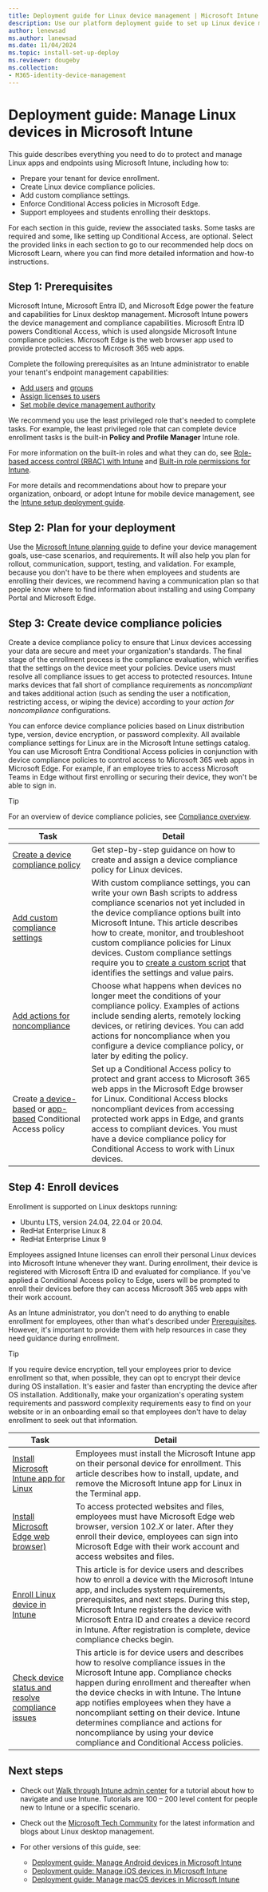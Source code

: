 ```yaml
---
title: Deployment guide for Linux device management | Microsoft Intune
description: Use our platform deployment guide to set up Linux device management in Microsoft Intune.
author: lenewsad
ms.author: lanewsad
ms.date: 11/04/2024
ms.topic: install-set-up-deploy
ms.reviewer: dougeby
ms.collection:
- M365-identity-device-management
---
```


# Deployment guide: Manage Linux devices in Microsoft Intune

This guide describes everything you need to do to protect and manage Linux apps and endpoints using Microsoft Intune, including how to:

* Prepare your tenant for device enrollment.
* Create Linux device compliance policies.
* Add custom compliance settings.
* Enforce Conditional Access policies in Microsoft Edge.
* Support employees and students enrolling their desktops.

For each section in this guide, review the associated tasks. Some tasks are required and some, like setting up Conditional Access, are optional. Select the provided links in each section to go to our recommended help docs on Microsoft Learn, where you can find more detailed information and how-to instructions.

## Step 1: Prerequisites

 Microsoft Intune, Microsoft Entra ID, and Microsoft Edge power the feature and capabilities for Linux desktop management. Microsoft Intune powers the device management and compliance capabilities. Microsoft Entra ID powers Conditional Access, which is used alongside Microsoft Intune compliance policies. Microsoft Edge is the web browser app used to provide protected access to Microsoft 365 web apps.

 Complete the following prerequisites as an Intune administrator to enable your tenant's endpoint management capabilities:

* [Add users](users-add.md) and [groups](groups-add.md)
* [Assign licenses to users](licenses-assign.md)
* [Set mobile device management authority](mdm-authority-set.md)

We recommend you use the least privileged role that's needed to complete tasks. For example, the least privileged role that can complete device enrollment tasks is the built-in **Policy and Profile Manager** Intune role.

For more information on the built-in roles and what they can do, see [Role-based access control (RBAC) with Intune](role-based-access-control.md) and [Built-in role permissions for Intune](role-based-access-control-reference.md).

For more details and recommendations about how to prepare your organization, onboard, or adopt Intune for mobile device management, see the [Intune setup deployment guide](deployment-guide-intune-setup.md).

## Step 2: Plan for your deployment

Use the [Microsoft Intune planning guide](intune-planning-guide.md) to define your device management goals, use-case scenarios, and requirements. It will also help you plan for rollout, communication, support, testing, and validation. For example, because you don't have to be there when employees and students are enrolling their devices, we recommend having a communication plan so that people know where to find information about installing and using Company Portal and Microsoft Edge.

## Step 3: Create device compliance policies
Create a device compliance policy to ensure that Linux devices accessing your data are secure and meet your organization's standards. The final stage of the enrollment process is the compliance evaluation, which verifies that the settings on the device meet your policies. Device users must resolve all compliance issues to get access to protected resources.  Intune marks devices that fall short of compliance requirements as *noncompliant* and takes additional action (such as sending the user a notification, restricting access, or wiping the device) according to your *action for noncompliance* configurations.

You can enforce device compliance policies based on Linux distribution type, version, device encryption, or password complexity. All available compliance settings for Linux are in the Microsoft Intune settings catalog. You can use Microsoft Entra Conditional Access policies in conjunction with device compliance policies to control access to Microsoft 365 web apps in Microsoft Edge. For example, if an employee tries to access Microsoft Teams in Edge without first enrolling or securing their device, they won't be able to sign in.

>[!TIP]
>  For an overview of device compliance policies, see [Compliance overview](../protect/device-compliance-get-started.md#device-compliance-policies).

| Task | Detail |
| ---- | ------ |
| [Create a device compliance policy](../protect/create-compliance-policy.md)|Get step-by-step guidance on how to create and assign a device compliance policy for Linux devices. |
| [Add custom compliance settings](../protect/compliance-use-custom-settings.md) | With custom compliance settings, you can write your own Bash scripts to address compliance scenarios not yet included in the device compliance options built into Microsoft Intune. This article describes how to create, monitor, and troubleshoot custom compliance policies for Linux devices. Custom compliance settings require you to [create a custom script](../protect/compliance-custom-script.md) that identifies the settings and value pairs.|
| [Add actions for noncompliance](../protect/actions-for-noncompliance.md) |Choose what happens when devices no longer meet the conditions of your compliance policy. Examples of actions include sending alerts, remotely locking devices, or retiring devices. You can add actions for noncompliance when you configure a device compliance policy, or later by editing the policy. |
| Create [a device-based](../protect/create-conditional-access-intune.md) or [app-based](../protect/app-based-conditional-access-intune-create.md) Conditional Access policy| Set up a Conditional Access policy to protect and grant access to Microsoft 365 web apps in the Microsoft Edge browser for Linux. Conditional Access blocks noncompliant devices from accessing protected work apps in Edge, and grants access to compliant devices. You must have a device compliance policy for Conditional Access to work with Linux devices. |

## Step 4: Enroll devices

Enrollment is supported on Linux desktops running:

* Ubuntu LTS, version 24.04, 22.04 or 20.04.
* RedHat Enterprise Linux 8
* RedHat Enterprise Linux 9

Employees assigned Intune licenses can enroll their personal Linux devices into Microsoft Intune whenever they want. During enrollment, their device is registered with Microsoft Entra ID and evaluated for compliance. If you've applied a Conditional Access policy to Edge, users will be prompted to enroll their devices before they can access Microsoft 365 web apps with their work account.

As an Intune administrator, you don't need to do anything to enable enrollment for employees, other than what's described under [Prerequisites](deployment-guide-platform-linux.md#step-1-prerequisites). However, it's important to provide them with help resources in case they need guidance during enrollment.

>[!TIP]
> If you require device encryption, tell your employees prior to device enrollment so that, when possible, they can opt to encrypt their device during OS installation. It's easier and faster than encrypting the device after OS installation. Additionally, make your organization's operating system requirements and password complexity requirements easy to find on your website or in an onboarding email so that employees don't have to delay enrollment to seek out that information.

| Task | Detail |
| ---- | ------ |
|[Install Microsoft Intune app for Linux](../user-help/microsoft-intune-app-linux.md)| Employees must install the Microsoft Intune app on their personal device for enrollment. This article describes how to install, update, and remove the Microsoft Intune app for Linux in the Terminal app. |
|[Install Microsoft Edge web browser)](https://www.microsoft.com/edge)| To access protected websites and files, employees must have Microsoft Edge web browser, version 102.*X* or later. After they enroll their device, employees can sign into Microsoft Edge with their work account and access websites and files.   |
|[Enroll Linux device in Intune](../user-help/enroll-device-linux.md)| This article is for device users and describes how to enroll a device with the Microsoft Intune app, and includes system requirements, prerequisites, and next steps. During this step, Microsoft Intune registers the device with Microsoft Entra ID and creates a device record in Intune. After registration is complete, device compliance checks begin.  |
|[Check device status and resolve compliance issues](../user-help/check-status-linux.md)| This article is for device users and describes how to resolve compliance issues in the Microsoft Intune app. Compliance checks happen during enrollment and thereafter when the device checks in with Intune. The Intune app notifies employees when they have a noncompliant setting on their device. Intune determines compliance and actions for noncompliance by using your device compliance and Conditional Access policies.  |

## Next steps

* Check out [Walk through Intune admin center](tutorial-walkthrough-endpoint-manager.md) for a tutorial about how to navigate and use Intune. Tutorials are 100 – 200 level content for people new to Intune or a specific scenario.

* Check out the [Microsoft Tech Community](https://techcommunity.microsoft.com/t5/microsoft-intune-blog/increase-security-enable-quality-collaboration-for-linux/ba-p/3640485) for the latest information and blogs about Linux desktop management.

* For other versions of this guide, see:

    *  [Deployment guide: Manage Android devices in Microsoft Intune](deployment-guide-platform-android.md)
    *  [Deployment guide: Manage iOS devices in Microsoft Intune](deployment-guide-platform-ios-ipados.md)
    *  [Deployment guide: Manage macOS devices in Microsoft Intune](deployment-guide-platform-macos.md)

